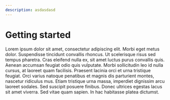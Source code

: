 ```yaml
---
description: asdasdasd
---
```


# Getting started

Lorem ipsum dolor sit amet, consectetur adipiscing elit. Morbi eget metus dolor. Suspendisse tincidunt convallis rhoncus. Ut scelerisque risus sed tempus pharetra. Cras eleifend nulla ex, sit amet luctus purus convallis quis. Aenean accumsan feugiat odio quis vulputate. Morbi sollicitudin leo id nulla cursus, at laoreet quam facilisis. Praesent lacinia orci et urna tristique feugiat. Orci varius natoque penatibus et magnis dis parturient montes, nascetur ridiculus mus. Etiam tristique urna massa, imperdiet dignissim arcu laoreet sodales. Sed suscipit posuere finibus. Donec ultrices egestas lacus sit amet viverra. Sed vitae quam sapien. In hac habitasse platea dictumst.

